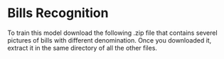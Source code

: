 # Bills Recognition
To train this model download the following .zip file that contains severel pictures of bills with different denomination.
Once you downloaded it, extract it in the same directory of all the other files.
